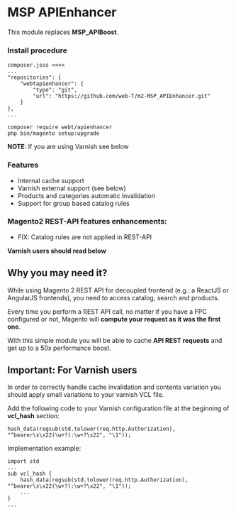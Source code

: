 # MSP APIEnhancer

This module replaces **MSP_APIBoost**.

### Install procedure

```
composer.jsos <<<<
...
"repositories": {
    "webtapienhancer": {
        "type": "git",
        "url": "https://github.com/web-T/m2-MSP_APIEnhancer.git"
    }
},
...

composer require webt/apienhancer
php bin/magento setup:upgrade
```

**NOTE**: If you are using Varnish see below

### Features

- Internal cache support
- Varnish external support (see below)
- Products and categories automatic invalidation
- Support for group based catalog rules

### Magento2 REST-API features enhancements:

- FIX: Catalog rules are not applied in REST-API

**Varnish users should read below**

## Why you may need it?

While using Magento 2 REST API for decoupled frontend (e.g.: a ReactJS or AngularJS frontends), you need to access catalog, search and products.

Every time you perform a REST API call, no matter if you have a FPC configured or not, Magento will **compute your request as it was the first one**.

With this simple module you will be able to cache **API REST requests** and get up to a 50x performance boost.

## Important: For Varnish users

In order to correctly handle cache invalidation and contents variation you should apply small variations to your varnish VCL file.

Add the following code to your Varnish configuration file at the beginning of **vcl_hash** section:

```hash_data(regsub(std.tolower(req.http.Authorization), "^bearer\s\x22(\w+?):\w+?\x22", "\1"));```

Implementation example:

```
import std
...
sub vcl_hash {
    hash_data(regsub(std.tolower(req.http.Authorization), "^bearer\s\x22(\w+?):\w+?\x22", "\1"));
    ...
}
...
